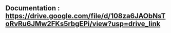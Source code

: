 ## Documentation : https://drive.google.com/file/d/108za6JAObNsToRvRu6JMw2FKs5rbgEPi/view?usp=drive_link
